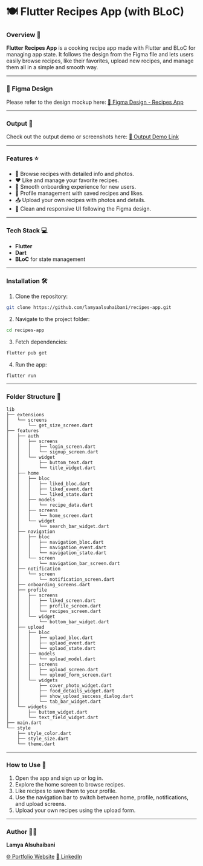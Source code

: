 # 🍽️ Flutter Recipes App (with BLoC)

### Overview 👀

**Flutter Recipes App** is a cooking recipe app made with Flutter and BLoC for managing app state. It follows the design from the Figma file and lets users easily browse recipes, like their favorites, upload new recipes, and manage them all in a simple and smooth way.

---

### 🎨 Figma Design

Please refer to the design mockup here:
[🔗 Figma Design - Recipes App](https://www.figma.com/design/NLdRsBpwJgHfSmXJq2i4a1/Recipes-App-%28Community%29?node-id=156-0&p=f&t=R5WBS1mIYbJyNTdW-0)

---

### Output 📱

Check out the output demo or screenshots here:
[📱 Output Demo Link](https://drive.google.com/your-output-link)

---

### Features ⭐️

- 🍳 Browse recipes with detailed info and photos.
- ❤️ Like and manage your favorite recipes.
- 🔄 Smooth onboarding experience for new users.
- 👤 Profile management with saved recipes and likes.
- 📤 Upload your own recipes with photos and details.
- 📱 Clean and responsive UI following the Figma design.

---

### Tech Stack 💻

- **Flutter**
- **Dart**
- **BLoC** for state management

---

### Installation 🛠️

1. Clone the repository:

```bash
git clone https://github.com/lamyaalsuhaibani/recipes-app.git
```

2. Navigate to the project folder:

```bash
cd recipes-app
```

3. Fetch dependencies:

```bash
flutter pub get
```

4. Run the app:

```bash
flutter run
```

---

### Folder Structure 🔨

```
lib
├── extensions
│   └── screens
│       └── get_size_screen.dart
├── features
│   ├── auth
│   │   ├── screens
│   │   │   ├── login_screen.dart
│   │   │   └── signup_screen.dart
│   │   └── widget
│   │       ├── buttom_text.dart
│   │       └── title_widget.dart
│   ├── home
│   │   ├── bloc
│   │   │   ├── liked_bloc.dart
│   │   │   ├── liked_event.dart
│   │   │   └── liked_state.dart
│   │   ├── models
│   │   │   └── recipe_data.dart
│   │   ├── screens
│   │   │   └── home_screen.dart
│   │   └── widget
│   │       └── search_bar_widget.dart
│   ├── navigation
│   │   ├── bloc
│   │   │   ├── navigation_bloc.dart
│   │   │   ├── navigation_event.dart
│   │   │   └── navigation_state.dart
│   │   └── screen
│   │       └── navigation_bar_screen.dart
│   ├── notification
│   │   └── screen
│   │       └── notification_screen.dart
│   ├── onboarding_screens.dart
│   ├── profile
│   │   ├── screens
│   │   │   ├── liked_screen.dart
│   │   │   ├── profile_screen.dart
│   │   │   └── recipes_screen.dart
│   │   └── widget
│   │       └── bottom_bar_widget.dart
│   ├── upload
│   │   ├── bloc
│   │   │   ├── uplaod_bloc.dart
│   │   │   ├── uplaod_event.dart
│   │   │   └── uplaod_state.dart
│   │   ├── models
│   │   │   └── upload_model.dart
│   │   ├── screens
│   │   │   ├── upload_screen.dart
│   │   │   └── uploud_form_screen.dart
│   │   └── widgets
│   │       ├── cover_photo_widget.dart
│   │       ├── food_details_widget.dart
│   │       ├── show_upload_success_dialog.dart
│   │       └── tab_bar_widget.dart
│   └── widgets
│       ├── buttom_widget.dart
│       └── text_field_widget.dart
├── main.dart
└── style
    ├── style_color.dart
    ├── style_size.dart
    └── theme.dart
```

---

### How to Use 📲

1. Open the app and sign up or log in.
2. Explore the home screen to browse recipes.
3. Like recipes to save them to your profile.
4. Use the navigation bar to switch between home, profile, notifications, and upload screens.
5. Upload your own recipes using the upload form.

---

### Author 👩‍💻

**Lamya Alsuhaibani**

[🌐 Portfolio Website](https://picayune-mouth-ade.notion.site/Lamya-Alsuhaibani-310c29eda5ba40638fa895968d3f630d)
[💼 LinkedIn](https://www.linkedin.com/in/lamya-a-alsuhaibani/)
